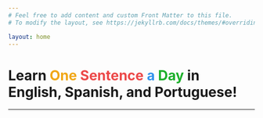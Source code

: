```yaml
---
# Feel free to add content and custom Front Matter to this file.
# To modify the layout, see https://jekyllrb.com/docs/themes/#overriding-theme-defaults

layout: home
---
```


<h1>Learn <span style="color: #f1a717;">One</span> <span style="color: #ec4949;">Sentence</span> <span style="color: #3494ec;">a</span> <span style="color: #1db02b;">Day</span> in English, Spanish, and Portuguese!</h1>

<hr />

<p>&nbsp;</p>